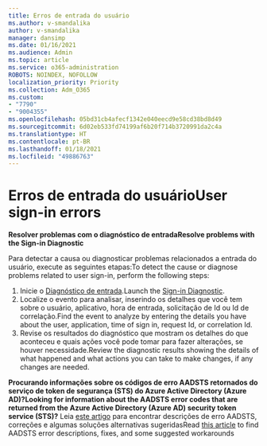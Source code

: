 ```yaml
---
title: Erros de entrada do usuário
ms.author: v-smandalika
author: v-smandalika
manager: dansimp
ms.date: 01/16/2021
ms.audience: Admin
ms.topic: article
ms.service: o365-administration
ROBOTS: NOINDEX, NOFOLLOW
localization_priority: Priority
ms.collection: Adm_O365
ms.custom:
- "7790"
- "9004355"
ms.openlocfilehash: 05bd31cb4afecf1342e040eecd9e58cd38bd8d49
ms.sourcegitcommit: 6d02eb533fd74199af6b20f714b3720991da2c4a
ms.translationtype: HT
ms.contentlocale: pt-BR
ms.lasthandoff: 01/18/2021
ms.locfileid: "49886763"
---
```

# <a name="user-sign-in-errors"></a><span data-ttu-id="472df-102">Erros de entrada do usuário</span><span class="sxs-lookup"><span data-stu-id="472df-102">User sign-in errors</span></span>

<span data-ttu-id="472df-103">**Resolver problemas com o diagnóstico de entrada**</span><span class="sxs-lookup"><span data-stu-id="472df-103">**Resolve problems with the Sign-in Diagnostic**</span></span>

<span data-ttu-id="472df-104">Para detectar a causa ou diagnosticar problemas relacionados a entrada do usuário, execute as seguintes etapas:</span><span class="sxs-lookup"><span data-stu-id="472df-104">To detect the cause or diagnose problems related to user sign-in, perform the following steps:</span></span>

1. <span data-ttu-id="472df-105">Inicie o [Diagnóstico de entrada](https://ms.portal.azure.com/#blade/Microsoft_AAD_IAM/ActiveDirectoryMenuBlade/diagnose/symptomId/ms_aad_dxp_signin_caDiagnoseAndSolveSummarySymptom).</span><span class="sxs-lookup"><span data-stu-id="472df-105">Launch the [Sign-in Diagnostic](https://ms.portal.azure.com/#blade/Microsoft_AAD_IAM/ActiveDirectoryMenuBlade/diagnose/symptomId/ms_aad_dxp_signin_caDiagnoseAndSolveSummarySymptom).</span></span>
2. <span data-ttu-id="472df-106">Localize o evento para analisar, inserindo os detalhes que você tem sobre o usuário, aplicativo, hora de entrada, solicitação de Id ou Id de correlação.</span><span class="sxs-lookup"><span data-stu-id="472df-106">Find the event to analyze by entering the details you have about the user, application, time of sign in, request Id, or correlation Id.</span></span>
3. <span data-ttu-id="472df-107">Revise os resultados do diagnóstico que mostram os detalhes do que aconteceu e quais ações você pode tomar para fazer alterações, se houver necessidade.</span><span class="sxs-lookup"><span data-stu-id="472df-107">Review the diagnostic results showing the details of what happened and what actions you can take to make changes, if any changes are needed.</span></span>

<span data-ttu-id="472df-108">**Procurando informações sobre os códigos de erro AADSTS retornados do serviço de token de segurança (STS) do Azure Active Directory (Azure AD)?**</span><span class="sxs-lookup"><span data-stu-id="472df-108">**Looking for information about the AADSTS error codes that are returned from the Azure Active Directory (Azure AD) security token service (STS)?**</span></span> <span data-ttu-id="472df-109">Leia [este artigo](https://docs.microsoft.com/azure/active-directory/develop/reference-aadsts-error-codes) para encontrar descrições de erro AADSTS, correções e algumas soluções alternativas sugeridas</span><span class="sxs-lookup"><span data-stu-id="472df-109">Read [this article](https://docs.microsoft.com/azure/active-directory/develop/reference-aadsts-error-codes) to find AADSTS error descriptions, fixes, and some suggested workarounds</span></span>